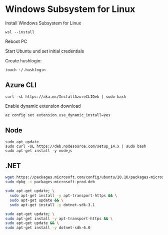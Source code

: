 # Windows Subsystem for Linux

Install Windows Subsystem for Linux

```
wsl --install
```

Reboot PC

Start Ubuntu und set initial credentials

Create hushlogin:

```
touch ~/.hushlogin
```

## Azure CLI

```
curl -sL https://aka.ms/InstallAzureCLIDeb | sudo bash
```

Enable dynamic extension download

```
az config set extension.use_dynamic_install=yes
```

## Node

```
sudo apt update
sudo curl -sL https://deb.nodesource.com/setup_14.x | sudo bash
sudo apt-get install -y nodejs
```

## .NET

```bash
wget https://packages.microsoft.com/config/ubuntu/20.10/packages-microsoft-prod.deb -O packages-microsoft-prod.deb
sudo dpkg -i packages-microsoft-prod.deb

sudo apt-get update; \
  sudo apt-get install -y apt-transport-https && \
  sudo apt-get update && \
  sudo apt-get install -y dotnet-sdk-3.1

sudo apt-get update; \
sudo apt-get install -y apt-transport-https && \
sudo apt-get update && \
sudo apt-get install -y dotnet-sdk-6.0
```
